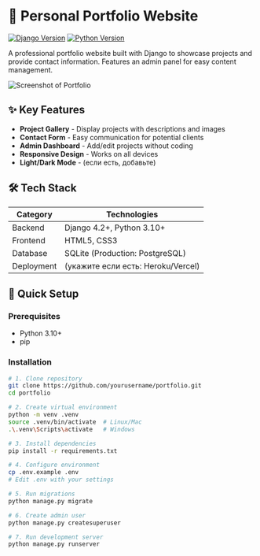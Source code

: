 # 🌟 Personal Portfolio Website

[![Django Version](https://img.shields.io/badge/Django-4.2+-green.svg)](https://www.djangoproject.com/)
[![Python Version](https://img.shields.io/badge/Python-3.10+-blue.svg)](https://python.org)

A professional portfolio website built with Django to showcase projects and provide contact information. Features an admin panel for easy content management.

![Screenshot of Portfolio](static/main/img/screenshot.png) <!-- Добавьте реальный скриншот -->

## ✨ Key Features
- **Project Gallery** - Display projects with descriptions and images
- **Contact Form** - Easy communication for potential clients
- **Admin Dashboard** - Add/edit projects without coding
- **Responsive Design** - Works on all devices
- **Light/Dark Mode** - (если есть, добавьте)

## 🛠️ Tech Stack
| Category       | Technologies                         |
|----------------|--------------------------------------|
| Backend        | Django 4.2+, Python 3.10+           |
| Frontend       | HTML5, CSS3                          |
| Database       | SQLite (Production: PostgreSQL)      |
| Deployment     | (укажите если есть: Heroku/Vercel)   |

## 🚀 Quick Setup

### Prerequisites
- Python 3.10+
- pip

### Installation
```bash
# 1. Clone repository
git clone https://github.com/yourusername/portfolio.git
cd portfolio

# 2. Create virtual environment
python -m venv .venv
source .venv/bin/activate  # Linux/Mac
.\.venv\Scripts\activate   # Windows

# 3. Install dependencies
pip install -r requirements.txt

# 4. Configure environment
cp .env.example .env
# Edit .env with your settings

# 5. Run migrations
python manage.py migrate

# 6. Create admin user
python manage.py createsuperuser

# 7. Run development server
python manage.py runserver
